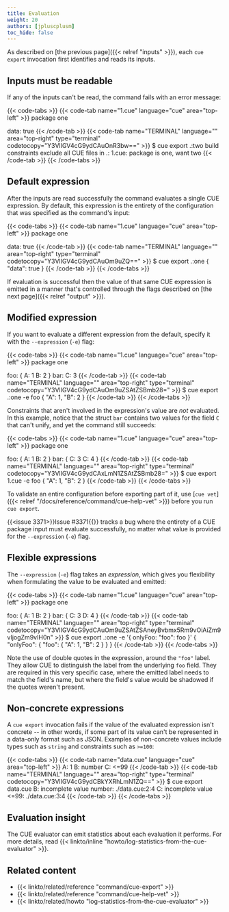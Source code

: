 ```yaml
---
title: Evaluation
weight: 20
authors: [jpluscplusm]
toc_hide: false
---
```


As described on [the previous page]({{< relref "inputs" >}}), each `cue export`
invocation first identifies and reads its inputs.

<!--more-->

## Inputs must be readable

If any of the inputs can't be read, the command fails with an error message:

<!-- This example can't be a simple named file, as the current directory's name
     gets included in the error message, which looks odd. -->
{{< code-tabs >}}
{{< code-tab name="1.cue" language="cue" area="top-left" >}}
package one

data: true
{{< /code-tab >}}
{{< code-tab name="TERMINAL" language="" area="top-right" type="terminal" codetocopy="Y3VlIGV4cG9ydCAuOnR3bw==" >}}
$ cue export .:two
build constraints exclude all CUE files in .:
    1.cue: package is one, want two
{{< /code-tab >}}
{{< /code-tabs >}}

## Default expression

After the inputs are read successfully the command evaluates a single CUE
expression.
By default, this expression is the entirety of the configuration that was
specified as the command's input:

{{< code-tabs >}}
{{< code-tab name="1.cue" language="cue" area="top-left" >}}
package one

data: true
{{< /code-tab >}}
{{< code-tab name="TERMINAL" language="" area="top-right" type="terminal" codetocopy="Y3VlIGV4cG9ydCAuOm9uZQ==" >}}
$ cue export .:one
{
    "data": true
}
{{< /code-tab >}}
{{< /code-tabs >}}

If evaluation is successful then the value of that same CUE expression is
emitted in a manner that's controlled through the flags described on
[the next page]({{< relref "output" >}}).

## Modified expression

If you want to evaluate a different expression from the default,
specify it with the `--expression` (`-e`) flag:

{{< code-tabs >}}
{{< code-tab name="1.cue" language="cue" area="top-left" >}}
package one

foo: {
	A: 1
	B: 2
}
bar: C: 3
{{< /code-tab >}}
{{< code-tab name="TERMINAL" language="" area="top-right" type="terminal" codetocopy="Y3VlIGV4cG9ydCAuOm9uZSAtZSBmb28=" >}}
$ cue export .:one -e foo
{
    "A": 1,
    "B": 2
}
{{< /code-tab >}}
{{< /code-tabs >}}

Constraints that aren't involved in the expression's value are *not* evaluated.
In this example, notice that the struct `bar` contains two values for the field
`C` that can't unify, and yet the command still succeeds:

{{< code-tabs >}}
{{< code-tab name="1.cue" language="cue" area="top-left" >}}
package one

foo: {
	A: 1
	B: 2
}
bar: {
	C: 3
	C: 4
}
{{< /code-tab >}}
{{< code-tab name="TERMINAL" language="" area="top-right" type="terminal" codetocopy="Y3VlIGV4cG9ydCAxLmN1ZSAtZSBmb28=" >}}
$ cue export 1.cue -e foo
{
    "A": 1,
    "B": 2
}
{{< /code-tab >}}
{{< /code-tabs >}}

To validate an entire configuration before exporting part of it, use
[`cue vet`]({{< relref "/docs/reference/command/cue-help-vet" >}}) before you
run `cue export`.

{{<issue 3371>}}Issue #3371{{</issue>}} tracks a bug where the entirety of a
CUE package input must evaluate successfully, no matter what value is provided
for the `--expression` (`-e`) flag.

## Flexible expressions

The `--expression` (`-e`) flag takes an *expression*, which gives you flexibility
when formulating the value to be evaluated and emitted:

{{< code-tabs >}}
{{< code-tab name="1.cue" language="cue" area="top-left" >}}
package one

foo: {
	A: 1
	B: 2
}
bar: {
	C: 3
	D: 4
}
{{< /code-tab >}}
{{< code-tab name="TERMINAL" language="" area="top-right" type="terminal" codetocopy="Y3VlIGV4cG9ydCAuOm9uZSAtZSAneyBvbmx5Rm9vOiAiZm9vIjogZm9vIH0n" >}}
$ cue export .:one -e '{ onlyFoo: "foo": foo }'
{
    "onlyFoo": {
        "foo": {
            "A": 1,
            "B": 2
        }
    }
}
{{< /code-tab >}}
{{< /code-tabs >}}

Note the use of double quotes in the expression, around the `"foo"` label.
They allow CUE to distinguish the label from the underlying `foo` field.
They are required in this very specific case, where the emitted label needs to
match the field's name, but where the field's value would be shadowed if the
quotes weren't present.

## Non-concrete expressions

A `cue export` invocation fails if the value of the evaluated expression isn't
concrete -- in other words, if some part of its value can't be represented in a
data-only format such as JSON. Examples of non-concrete values include types
such as `string` and constraints such as `>=100`:

{{< code-tabs >}}
{{< code-tab name="data.cue" language="cue" area="top-left" >}}
A: 1
B: number
C: <=99
{{< /code-tab >}}
{{< code-tab name="TERMINAL" language="" area="top-right" type="terminal" codetocopy="Y3VlIGV4cG9ydCBkYXRhLmN1ZQ==" >}}
$ cue export data.cue
B: incomplete value number:
    ./data.cue:2:4
C: incomplete value <=99:
    ./data.cue:3:4
{{< /code-tab >}}
{{< /code-tabs >}}

## Evaluation insight

The CUE evaluator can emit statistics about each evaluation it performs.
For more details, read
{{< linkto/inline "howto/log-statistics-from-the-cue-evaluator" >}}.

## Related content

- {{< linkto/related/reference "command/cue-export" >}}
- {{< linkto/related/reference "command/cue-help-vet" >}}
- {{< linkto/related/howto     "log-statistics-from-the-cue-evaluator" >}}
